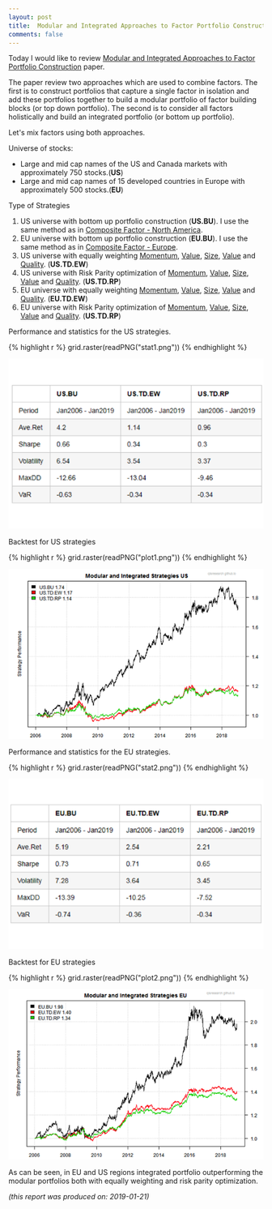```yaml
---
layout: post
title:  Modular and Integrated Approaches to Factor Portfolio Construction
comments: false
---
```




Today I would like to review [Modular and Integrated Approaches to Factor Portfolio Construction](https://jii.iijournals.com/content/8/4/85) paper.

The paper review two approaches which are used to combine factors.
The first is to construct portfolios that capture a single factor in isolation and add these portfolios together
to build a modular portfolio of factor building blocks (or top down portfolio). The second is to consider all factors holistically
and build an integrated portfolio (or bottom up portfolio).

Let's mix factors using both approaches.

Universe of stocks:

  - Large and mid cap names of the US and Canada markets with approximately 750 stocks.(**US**)
  - Large and mid cap names of 15 developed countries in Europe with approximately 500 stocks.(**EU**)
  
Type of Strategies

  1. US universe with bottom up portfolio construction (**US.BU**). I use the same method as in [Composite Factor - North America](https://qisresearch.github.io/composite-na).
  2. EU universe with bottom up portfolio construction (**EU.BU**). I use the same method as in [Composite Factor - Europe](https://qisresearch.github.io/composite-eu).
  3. US universe with equally weighting [Momentum](https://qisresearch.github.io/momentum-na), [Value](https://qisresearch.github.io/value-na), 
     [Size](https://qisresearch.github.io/size-na), [Value](https://qisresearch.github.io/value-na) and [Quality](https://qisresearch.github.io/quality-na). (**US.TD.EW**)
  4. US universe with Risk Parity optimization of [Momentum](https://qisresearch.github.io/momentum-na), [Value](https://qisresearch.github.io/value-na), 
     [Size](https://qisresearch.github.io/size-na), [Value](https://qisresearch.github.io/value-na) and [Quality](https://qisresearch.github.io/quality-na). (**US.TD.RP**)
  5. EU universe with equally weighting [Momentum](https://qisresearch.github.io/momentum-eu), [Value](https://qisresearch.github.io/value-eu), 
     [Size](https://qisresearch.github.io/size-eu), [Value](https://qisresearch.github.io/value-eu) and [Quality](https://qisresearch.github.io/quality-eu). (**EU.TD.EW**)
  6. EU universe with Risk Parity optimization of [Momentum](https://qisresearch.github.io/momentum-eu), [Value](https://qisresearch.github.io/value-eu), 
     [Size](https://qisresearch.github.io/size-eu), [Value](https://qisresearch.github.io/value-eu) and [Quality](https://qisresearch.github.io/quality-eu). (**US.TD.RP**)


Performance and statistics for the US strategies.


{% highlight r %}
grid.raster(readPNG("stat1.png"))
{% endhighlight %}

![plot of chunk plot-2](/public/images/2019-01-03-jii-romahi-18/plot-2-1.png)


Backtest for US strategies


{% highlight r %}
grid.raster(readPNG("plot1.png"))
{% endhighlight %}

![plot of chunk plot-3](/public/images/2019-01-03-jii-romahi-18/plot-3-1.png)


Performance and statistics for the EU strategies.


{% highlight r %}
grid.raster(readPNG("stat2.png"))
{% endhighlight %}

![plot of chunk plot-4](/public/images/2019-01-03-jii-romahi-18/plot-4-1.png)


Backtest for EU strategies


{% highlight r %}
grid.raster(readPNG("plot2.png"))
{% endhighlight %}

![plot of chunk plot-5](/public/images/2019-01-03-jii-romahi-18/plot-5-1.png)


As can be seen, in EU and US regions integrated portfolio outperforming the modular portfolios both with equally weighting and risk parity optimization. 

*(this report was produced on: 2019-01-21)*
